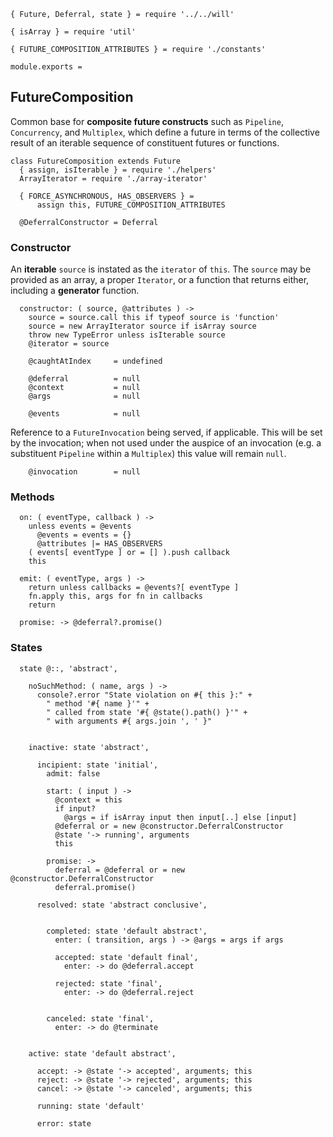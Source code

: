     { Future, Deferral, state } = require '../../will'

    { isArray } = require 'util'

    { FUTURE_COMPOSITION_ATTRIBUTES } = require './constants'

    module.exports =



## FutureComposition

Common base for **composite future constructs** such as `Pipeline`,
`Concurrency`, and `Multiplex`, which define a future in terms of the
collective result of an iterable sequence of constituent futures or functions.

    class FutureComposition extends Future
      { assign, isIterable } = require './helpers'
      ArrayIterator = require './array-iterator'

      { FORCE_ASYNCHRONOUS, HAS_OBSERVERS } =
          assign this, FUTURE_COMPOSITION_ATTRIBUTES

      @DeferralConstructor = Deferral


### Constructor

An **iterable** `source` is instated as the `iterator` of `this`. The `source`
may be provided as an array, a proper `Iterator`, or a function that returns
either, including a **generator** function.

      constructor: ( source, @attributes ) ->
        source = source.call this if typeof source is 'function'
        source = new ArrayIterator source if isArray source
        throw new TypeError unless isIterable source
        @iterator = source

        @caughtAtIndex     = undefined

        @deferral          = null
        @context           = null
        @args              = null

        @events            = null

Reference to a `FutureInvocation` being served, if applicable. This will be
set by the invocation; when not used under the auspice of an invocation (e.g. a
substituent `Pipeline` within a `Multiplex`) this value will remain `null`.

        @invocation        = null



### Methods

      on: ( eventType, callback ) ->
        unless events = @events
          @events = events = {}
          @attributes |= HAS_OBSERVERS
        ( events[ eventType ] or = [] ).push callback
        this

      emit: ( eventType, args ) ->
        return unless callbacks = @events?[ eventType ]
        fn.apply this, args for fn in callbacks
        return

      promise: -> @deferral?.promise()



### States

      state @::, 'abstract',

        noSuchMethod: ( name, args ) ->
          console?.error "State violation on #{ this }:" +
            " method '#{ name }'" +
            " called from state '#{ @state().path() }'" +
            " with arguments #{ args.join ', ' }"


        inactive: state 'abstract',

          incipient: state 'initial',
            admit: false

            start: ( input ) ->
              @context = this
              if input?
                @args = if isArray input then input[..] else [input]
              @deferral or = new @constructor.DeferralConstructor
              @state '-> running', arguments
              this

            promise: ->
              deferral = @deferral or = new @constructor.DeferralConstructor
              deferral.promise()

          resolved: state 'abstract conclusive',


            completed: state 'default abstract',
              enter: ( transition, args ) -> @args = args if args

              accepted: state 'default final',
                enter: -> do @deferral.accept

              rejected: state 'final',
                enter: -> do @deferral.reject


            canceled: state 'final',
              enter: -> do @terminate


        active: state 'default abstract',

          accept: -> @state '-> accepted', arguments; this
          reject: -> @state '-> rejected', arguments; this
          cancel: -> @state '-> canceled', arguments; this

          running: state 'default'

          error: state
